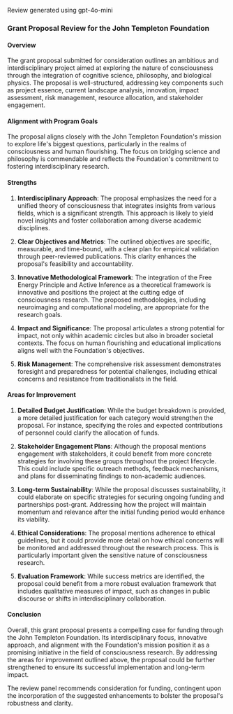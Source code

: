 Review generated using gpt-4o-mini

### Grant Proposal Review for the John Templeton Foundation

#### Overview
The grant proposal submitted for consideration outlines an ambitious and interdisciplinary project aimed at exploring the nature of consciousness through the integration of cognitive science, philosophy, and biological physics. The proposal is well-structured, addressing key components such as project essence, current landscape analysis, innovation, impact assessment, risk management, resource allocation, and stakeholder engagement. 

#### Alignment with Program Goals
The proposal aligns closely with the John Templeton Foundation's mission to explore life's biggest questions, particularly in the realms of consciousness and human flourishing. The focus on bridging science and philosophy is commendable and reflects the Foundation's commitment to fostering interdisciplinary research.

#### Strengths

1. **Interdisciplinary Approach**: The proposal emphasizes the need for a unified theory of consciousness that integrates insights from various fields, which is a significant strength. This approach is likely to yield novel insights and foster collaboration among diverse academic disciplines.

2. **Clear Objectives and Metrics**: The outlined objectives are specific, measurable, and time-bound, with a clear plan for empirical validation through peer-reviewed publications. This clarity enhances the proposal's feasibility and accountability.

3. **Innovative Methodological Framework**: The integration of the Free Energy Principle and Active Inference as a theoretical framework is innovative and positions the project at the cutting edge of consciousness research. The proposed methodologies, including neuroimaging and computational modeling, are appropriate for the research goals.

4. **Impact and Significance**: The proposal articulates a strong potential for impact, not only within academic circles but also in broader societal contexts. The focus on human flourishing and educational implications aligns well with the Foundation's objectives.

5. **Risk Management**: The comprehensive risk assessment demonstrates foresight and preparedness for potential challenges, including ethical concerns and resistance from traditionalists in the field.

#### Areas for Improvement

1. **Detailed Budget Justification**: While the budget breakdown is provided, a more detailed justification for each category would strengthen the proposal. For instance, specifying the roles and expected contributions of personnel could clarify the allocation of funds.

2. **Stakeholder Engagement Plans**: Although the proposal mentions engagement with stakeholders, it could benefit from more concrete strategies for involving these groups throughout the project lifecycle. This could include specific outreach methods, feedback mechanisms, and plans for disseminating findings to non-academic audiences.

3. **Long-term Sustainability**: While the proposal discusses sustainability, it could elaborate on specific strategies for securing ongoing funding and partnerships post-grant. Addressing how the project will maintain momentum and relevance after the initial funding period would enhance its viability.

4. **Ethical Considerations**: The proposal mentions adherence to ethical guidelines, but it could provide more detail on how ethical concerns will be monitored and addressed throughout the research process. This is particularly important given the sensitive nature of consciousness research.

5. **Evaluation Framework**: While success metrics are identified, the proposal could benefit from a more robust evaluation framework that includes qualitative measures of impact, such as changes in public discourse or shifts in interdisciplinary collaboration.

#### Conclusion
Overall, this grant proposal presents a compelling case for funding through the John Templeton Foundation. Its interdisciplinary focus, innovative approach, and alignment with the Foundation's mission position it as a promising initiative in the field of consciousness research. By addressing the areas for improvement outlined above, the proposal could be further strengthened to ensure its successful implementation and long-term impact. 

The review panel recommends consideration for funding, contingent upon the incorporation of the suggested enhancements to bolster the proposal's robustness and clarity.